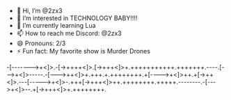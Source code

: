- 👋 Hi, I’m @2zx3
- 👀 I’m interested in TECHNOLOGY BABY!!!!
- 🌱 I’m currently learning Lua
- 📫 How to reach me Discord: @2zx3
- 😄 Pronouns: 2/3
- ⚡ Fun fact: My favorite show is Murder Drones

-[------->+<]>.-[->++++<]>.[->+++<]>+.+++++++++++.+++++++.----.[--->+<]>-----.-[--->++<]>+.+++.+.++++++++.+[---->+<]>++.+[->++<]>.---[----->+<]>-.+++[->+++<]>++.++++++++.+++++.--------.-[--->+<]>--.+[->+++<]>+.++++++++.
